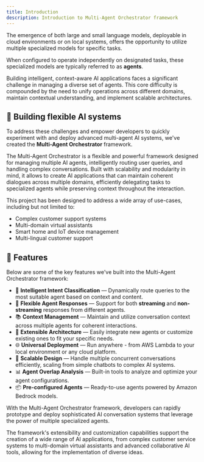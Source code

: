 ```yaml
---
title: Introduction
description: Introduction to Multi-Agent Orchestrator framework
---
```


The emergence of both large and small language models, deployable in cloud environments or on local systems, offers the opportunity to utilize multiple specialized models for specific tasks.

When configured to operate independently on designated tasks, these specialized models are typically referred to as **agents**.

Building intelligent, context-aware AI applications faces a significant challenge in managing a diverse set of agents. This core difficulty is compounded by the need to unify operations across different domains, maintain contextual understanding, and implement scalable architectures.

## 🚀 Building flexible AI systems

To address these challenges and empower developers to quickly experiment with and deploy advanced multi-agent AI systems, we've created the **Multi-Agent Orchestrator** framework.

The Multi-Agent Orchestrator is a flexible and powerful framework designed for managing multiple AI agents, intelligently routing user queries, and handling complex conversations. Built with scalability and modularity in mind, it allows to create AI applications that can maintain coherent dialogues across multiple domains, efficiently delegating tasks to specialized agents while preserving context throughout the interaction.

This project has been designed to address a wide array of use-cases, including but not limited to:
- Complex customer support systems
- Multi-domain virtual assistants
- Smart home and IoT device management
- Multi-lingual customer support


## 🔖 Features

Below are some of the key features we've built into the Multi-Agent Orchestrator framework:

- 🧠 **Intelligent Intent Classification** — Dynamically route queries to the most suitable agent based on context and content.
- 🌊 **Flexible Agent Responses** — Support for both **streaming** and **non-streaming** responses from different agents.
- 📚 **Context Management** — Maintain and utilize conversation context across multiple agents for coherent interactions.
- 🔧 **Extensible Architecture** — Easily integrate new agents or customize existing ones to fit your specific needs.
- 🌐 **Universal Deployment** — Run anywhere - from AWS Lambda to your local environment or any cloud platform.
- 🚀 **Scalable Design** — Handle multiple concurrent conversations efficiently, scaling from simple chatbots to complex AI systems.
- 📊 **Agent Overlap Analysis** — Built-in tools to analyze and optimize your agent configurations.
- 📦 **Pre-configured Agents** — Ready-to-use agents powered by Amazon Bedrock models.

With the Multi-Agent Orchestrator framework, developers can rapidly prototype and deploy sophisticated AI conversation systems that leverage the power of multiple specialized agents. 

The framework's extensibility and customization capabilities support the creation of a wide range of AI applications, from complex customer service systems to multi-domain virtual assistants and advanced collaborative AI tools, allowing for the implementation of diverse ideas.